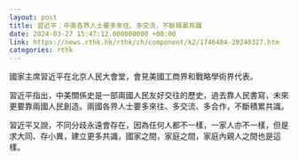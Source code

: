 ```yaml
---
layout: post
title: 習近平：中美各界人士要多來往、多交流，不斷積累共識
date: 2024-03-27 15:47:12.000000000 +08:00
link: https://news.rthk.hk/rthk/ch/component/k2/1746484-20240327.htm
categories: rthk
---
```


國家主席習近平在北京人民大會堂，會見美國工商界和戰略學術界代表。

習近平指出，中美關係史是一部兩國人民友好交往的歷史，過去靠人民書寫，未來更要靠兩國人民創造。兩國各界人士要多來往、多交流、多合作，不斷積累共識。

習近平又說，不同分歧永遠會存在，因為任何人都不一樣，一家人亦不一樣，但是求大同、存小異，建立更多共識，國家之間，家庭之間，家庭內親人之間也是這樣。
